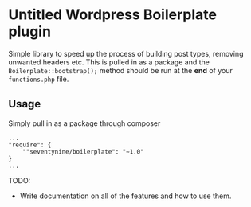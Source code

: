 # Untitled Wordpress Boilerplate plugin

Simple library to speed up the process of building post types, removing unwanted headers etc. This is pulled in as a package and the `Boilerplate::bootstrap();` method should be run at the **end** of your `functions.php` file.

## Usage

Simply pull in as a package through composer

```
...
"require": {
    ""seventynine/boilerplate": "~1.0"
}
...
```

TODO:

* Write documentation on all of the features and how to use them.
